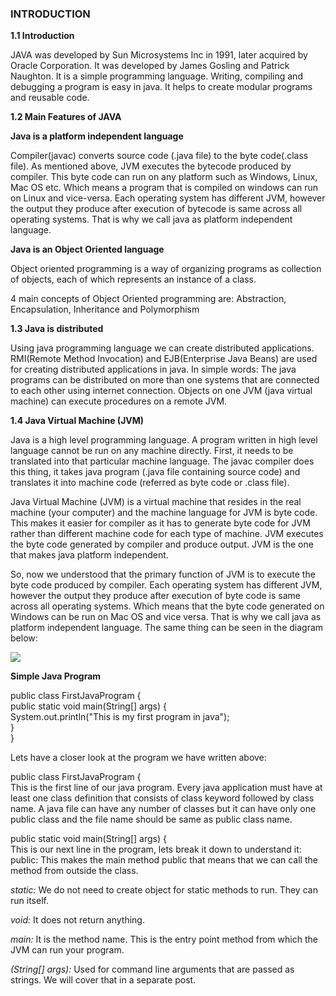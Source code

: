 ### INTRODUCTION<br>
**1.1 Introduction**

JAVA was developed by Sun Microsystems Inc in 1991, later acquired by Oracle Corporation. It was developed by James Gosling and Patrick Naughton. It is a simple programming language.  Writing, compiling and debugging a program is easy in java.  It helps to create modular programs and reusable code.

**1.2 Main Features of JAVA**

**Java is a platform independent language**

Compiler(javac) converts source code (.java file) to the byte code(.class file). As mentioned above, JVM executes the bytecode produced by compiler. This byte code can run on any platform such as Windows, Linux, Mac OS etc. Which means a program that is compiled on windows can run on Linux and vice-versa. Each operating system has different JVM, however the output they produce after execution of bytecode is same across all operating systems. That is why we call java as platform independent language.

**Java is an Object Oriented language**

Object oriented programming is a way of organizing programs as collection of objects, each of which represents an instance of a class.

4 main concepts of Object Oriented programming are: Abstraction, Encapsulation, Inheritance  and Polymorphism 


**1.3 Java is distributed**

Using java programming language we can create distributed applications. RMI(Remote Method Invocation) and EJB(Enterprise Java Beans) are used for creating distributed applications in java. In simple words: The java programs can be distributed on more than one systems that are connected to each other using internet connection. Objects on one JVM (java virtual machine) can execute procedures on a remote JVM.


**1.4 Java Virtual Machine (JVM)**

Java is a high level programming language. A program written in high level language cannot be run on any machine directly. First, it needs to be translated into that particular machine language. The javac compiler does this thing, it takes java program (.java file containing source code) and translates it into machine code (referred as byte code or .class file).

Java Virtual Machine (JVM) is a virtual machine that resides in the real machine (your computer) and the machine language for JVM is byte code. This makes it easier for compiler as it has to generate byte code for JVM rather than different machine code for each type of machine. JVM executes the byte code generated by compiler and produce output. JVM is the one that makes java platform independent.

So, now we understood that the primary function of JVM is to execute the byte code produced by compiler. Each operating system has different JVM, however the output they produce after execution of byte code is same across all operating systems. Which means that the byte code generated on Windows can be run on Mac OS and vice versa. That is why we call java as platform independent language. The same thing can be seen in the diagram below:


<img src="images/JVM.png"/>

**Simple Java Program**

public class FirstJavaProgram {<br>
  public static void main(String[] args) {<br>
    System.out.println("This is my first program in java");<br>
  } <br>
} 


Lets have a closer look at the program we have written above:

public class FirstJavaProgram {<br>
This is the first line of our java program. Every java application must have at least one class definition that consists of class keyword followed by class name. A java file can have any number of classes but it can have only one public class and the file name should be same as public class name.

public static void main(String[] args)  {<br>
This is our next line in the program, lets break it down to understand it:
public: This makes the main method public that means that we can call the method from outside the class.

*static:* We do not need to create object for static methods to run. They can run itself.

*void:* It does not return anything.

*main:* It is the method name. This is the entry point method from which the JVM can run your program.

*(String[] args):* Used for command line arguments that are passed as strings. We will cover that in a separate post.

